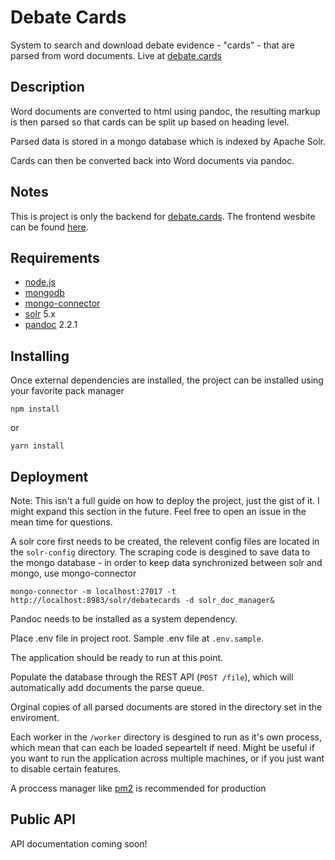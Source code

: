 # Debate Cards

System to search and download debate evidence - "cards" - that are parsed from word documents. Live at [debate.cards](http://debate.cards)

## Description

Word documents are converted to html using pandoc, the resulting markup is then parsed so that cards can be split up based on heading level.

Parsed data is stored in a mongo database which is indexed by Apache Solr.

Cards can then be converted back into Word documents via pandoc.

## Notes

This is project is only the backend for [debate.cards](http://debate.cards). The frontend wesbite can be found [here](https://github.com/arvind-balaji/CardDB).

## Requirements

* [node.js](http://nodejs.org)
* [mongodb](http://mongodb.org)
* [mongo-connector](https://github.com/mongodb-labs/mongo-connector)
* [solr](http://lucene.apache.org/solr/) 5.x
* [pandoc](https://pandoc.org) 2.2.1

## Installing

Once external dependencies are installed, the project can be installed using your favorite pack manager

```
npm install
```

or

```
yarn install
```

## Deployment

Note: This isn't a full guide on how to deploy the project, just the gist of it. I might expand this section in the future. Feel free to open an issue in the mean time for questions.

A solr core first needs to be created, the relevent config files are located in the `solr-config` directory.
The scraping code is desgined to save data to the mongo database - in order to keep data synchronized between solr and mongo, use mongo-connector

```
mongo-connector -m localhost:27017 -t http://localhost:8983/solr/debatecards -d solr_doc_manager&
```

Pandoc needs to be installed as a system dependency.

Place .env file in project root. Sample .env file at `.env.sample`.

The application should be ready to run at this point.

Populate the database through the REST API (`POST /file`), which will automatically add documents the parse queue.

Orginal copies of all parsed documents are stored in the directory set in the enviroment.

Each worker in the `/worker` directory is desgined to run as it's own process, which mean that can each be loaded sepeartelt if need. Might be useful if you want to run the application across multiple machines, or if you just want to disable certain features.

A proccess manager like [pm2](http://pm2.keymetrics.io) is recommended for production

## Public API

API documentation coming soon!